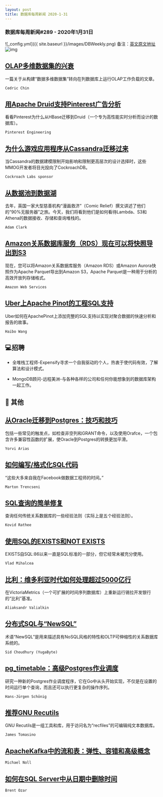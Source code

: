 ```yaml
---
layout: post
title: 数据库每周新闻 2020-1-31
---
```

### 数据库每周新闻#289 - 2020年1月31日
![_config.yml]({{ site.baseurl }}/images/DBWeekly.png)
备注：[英文原文地址](https://dbweekly.com/issues/289)
![img](https://res.cloudinary.com/cpress/image/upload/w_1280,e_sharpen:60/gnltcu4exmeujkipplr8.jpg)


## [OLAP多维数据集的兴衰](https://dbweekly.com/link/83257/web)
一篇关于从构建“数据多维数据集”转向在列数据库上运行OLAP工作负载的文章。

`Cedric Chin`


## [用Apache Druid支持Pinterest广告分析](https://dbweekly.com/link/83258/web)
看看Pinterest为什么从HBase迁移到Druid（一个专为高性能实时分析而设计的数据库）。

`Pinterest Engineering`


## [为什么游戏应用程序从Cassandra迁移过来](https://dbweekly.com/link/83260/web)
当Cassandra的数据建模限制开始影响和限制更高层次的设计选择时，这些MMOG开发者将目光投向了CockroachDB。

`Cockroach Labs sponsor`


## [从数据池到数据湖](https://dbweekly.com/link/83261/web)
去年，英国一家大型慈善机构“漫画救济”（Comic Relief）撰文讲述了他们的“90%无服务器”之旅。今天，我们将看到他们是如何看待Lambda、S3和Athena的数据接收、存储和查询堆栈的。

`Adam Clark`


## [Amazon关系数据库服务（RDS）现在可以将快照导出到S3](https://dbweekly.com/link/83263/web)
现在，您可以将Amazon关系数据库服务（Amazon RDS）或Amazon Aurora快照作为Apache Parquet导出到Amazon S3，Apache Parquet是一种用于分析的高效开放列存储格式。

`Amazon Web Services`


## [Uber上Apache Pinot的工程SQL支持](https://dbweekly.com/link/83264/web)
Uber如何在ApachePinot上添加完整的SQL支持以实现对聚合数据的快速分析和报告的故事。

`Haibo Wang`
## 💻招聘


- 全堆栈工程师-Expensify寻求一个自我驱动的个人，热衷于使代码有效，了解算法和设计模式。


- MongoDB顾问-远程美洲-与各种各样的公司和任何你能想象到的数据库架构一起工作。
## 📒 其他


## [从Oracle迁移到Postgres：技巧和技巧](https://dbweekly.com/link/83267/web)
包括一些常见的触发点，如检查非空列和GRANT命令，以及使用Orafce，一个包含许多兼容性函数的扩展，使Oracle到Postgres的转换更加平滑。

`Yorvi Arias`




## [如何编写/格式化SQL代码](https://dbweekly.com/link/83269/web)
“这些大多来自我在Facebook做数据工程师的时间。”

`Marton Trencseni`




## [SQL查询的简单修复](https://dbweekly.com/link/83270/web)
查询任何传统关系数据库的一些经验法则（实际上是五个经验法则）。

`Kovid Rathee`




## [使用SQL的EXISTS和NOT EXISTS](https://dbweekly.com/link/83271/web)
EXISTS自SQL:86以来一直是SQL标准的一部分，但它经常未被充分使用。

`Vlad Mihalcea`






## [比利：维多利亚时代如何处理超过5000亿行](https://dbweekly.com/link/83273/web)
在VictoriaMetrics（一个可扩展的时间序列数据库）上重新运行锡拉开发银行的“比利”基准。

`Aliaksandr Valialkin`




## [分布式SQL与“NewSQL”](https://dbweekly.com/link/83275/web)
术语“NewSQL”是用来描述具有NoSQL风格的特性和OLTP可伸缩性的关系数据库系统的。

`Sid Choudhury (YugaByte)`




## [pg_timetable：高级Postgres作业调度](https://dbweekly.com/link/83276/web)
研究一种新的Postgres作业调度程序，它在Go中从头开始实现，不仅是在设置的时间运行单个查询，而且还可以执行更复杂的操作序列。

`Hans-Jürgen Schönig`




## [推荐GNU Recutils](https://dbweekly.com/link/83278/web)
GNU Recutils是一组工具和库，用于访问名为“recfiles”的可编辑纯文本数据库。

`James Tomasino`




## [ApacheKafka中的流和表：弹性、容错和高级概念](https://dbweekly.com/link/83280/web)

`Michael Noll`




## [如何在SQL Server中从日期中删除时间](https://dbweekly.com/link/83281/web)

`Brent Ozar`


